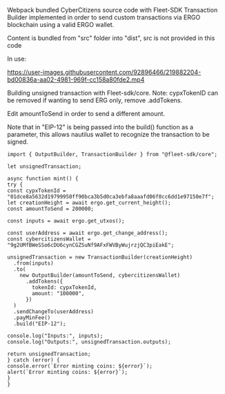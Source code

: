 Webpack bundled CyberCitizens source code with Fleet-SDK Transaction Builder implemented in order to send custom transactions via ERGO blockchain using a valid ERGO wallet.

Content is bundled from "src" folder into "dist", src is not provided in this code

In use: 

https://user-images.githubusercontent.com/92896466/219882204-bd00836a-aa02-4981-969f-cc158a80fde2.mp4


Building unsigned transaction with Fleet-sdk/core. Note: cypxTokenID can be removed if wanting to send ERG only, remove .addTokens.

Edit amountToSend in order to send a different amount.

Note that in "EIP-12" is being passed into the build() function as a parameter, this allows nautilus wallet to recognize the transaction to be signed.

    import { OutputBuilder, TransactionBuilder } from "@fleet-sdk/core";

    let unsignedTransaction;

    async function mint() {
    try {
    const cypxTokenId = "01dce8a5632d19799950ff90bca3b5d0ca3ebfa8aaafd06f0cc6dd1e97150e7f";
    let creationHeight = await ergo.get_current_height();
    const amountToSend = 200000;

    const inputs = await ergo.get_utxos();
  
    const userAddress = await ergo.get_change_address();
    const cybercitizensWallet = "9g2UMfBWeSSo6cDU6cynCGZSuNf9AFxFWVByWujrzjQC3piEakE";

    unsignedTransaction = new TransactionBuilder(creationHeight)
      .from(inputs)
      .to(
        new OutputBuilder(amountToSend, cybercitizensWallet)
          .addTokens({
            tokenId: cypxTokenId,
            amount: "100000",
          })
      )
      .sendChangeTo(userAddress)
      .payMinFee()
      .build("EIP-12");

    console.log("Inputs:", inputs);
    console.log("Outputs:", unsignedTransaction.outputs);

    return unsignedTransaction;
    } catch (error) {
    console.error(`Error minting coins: ${error}`); 
    alert(`Error minting coins: ${error}`);
    }
    }

